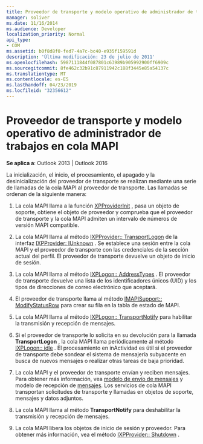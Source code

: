 ```yaml
---
title: Proveedor de transporte y modelo operativo de administrador de trabajos en cola MAPI
manager: soliver
ms.date: 11/16/2014
ms.audience: Developer
localization_priority: Normal
api_type:
- COM
ms.assetid: b0f8d8f0-fed7-4a7c-bc40-e935f159591d
description: 'Última modificación: 23 de julio de 2011'
ms.openlocfilehash: 5987111844f087801c63989b905992900ff6909c
ms.sourcegitcommit: 8fe462c32b91c87911942c188f3445e85a54137c
ms.translationtype: MT
ms.contentlocale: es-ES
ms.lasthandoff: 04/23/2019
ms.locfileid: "32356612"
---
```

# <a name="transport-provider-and-mapi-spooler-operational-model"></a>Proveedor de transporte y modelo operativo de administrador de trabajos en cola MAPI

  
  
**Se aplica a**: Outlook 2013 | Outlook 2016 
  
La inicialización, el inicio, el procesamiento, el apagado y la desinicialización del proveedor de transporte se realizan mediante una serie de llamadas de la cola MAPI al proveedor de transporte. Las llamadas se ordenan de la siguiente manera:
  
1. La cola MAPI llama a la función [XPProviderInit](xpproviderinit.md) , pasa un objeto de soporte, obtiene el objeto de proveedor y comprueba que el proveedor de transporte y la cola MAPI admiten un intervalo de números de versión MAPI compatible. 
    
2. La cola MAPI llama al método [IXPProvider:: TransportLogon](ixpprovider-transportlogon.md) de la interfaz [IXPProvider: IUnknown](ixpprovideriunknown.md) . Se establece una sesión entre la cola MAPI y el proveedor de transporte con las credenciales de la sección actual del perfil. El proveedor de transporte devuelve un objeto de inicio de sesión. 
    
3. La cola MAPI llama al método [IXPLogon:: AddressTypes](ixplogon-addresstypes.md) . El proveedor de transporte devuelve una lista de los identificadores únicos (UID) y los tipos de direcciones de correo electrónico que aceptará. 
    
4. El proveedor de transporte llama al método [IMAPISupport:: ModifyStatusRow](imapisupport-modifystatusrow.md) para crear su fila en la tabla de estado de MAPI. 
    
5. La cola MAPI llama al método [IXPLogon:: TransportNotify](ixplogon-transportnotify.md) para habilitar la transmisión y recepción de mensajes. 
    
6. Si el proveedor de transporte lo solicita en su devolución para la llamada **TransportLogon** , la cola MAPI llama periódicamente al método [IXPLogon:: idle](ixplogon-idle.md) . El procesamiento en inActividad es útil si el proveedor de transporte debe sondear el sistema de mensajería subyacente en busca de nuevos mensajes o realizar otras tareas de baja prioridad. 
    
7. La cola MAPI y el proveedor de transporte envían y reciben mensajes. Para obtener más información, vea [modelo de envío de mensajes](message-submission-model.md) y modelo de recepción de [mensajes](message-reception-model.md). Los servicios de cola MAPI transportan solicitudes de transporte y llamadas en objetos de soporte, mensajes y datos adjuntos.
    
8. La cola MAPI llama al método **TransportNotify** para deshabilitar la transmisión y recepción de mensajes. 
    
9. La cola MAPI libera los objetos de inicio de sesión y proveedor. Para obtener más información, vea el método [IXPProvider:: Shutdown](ixpprovider-shutdown.md) . 
    

